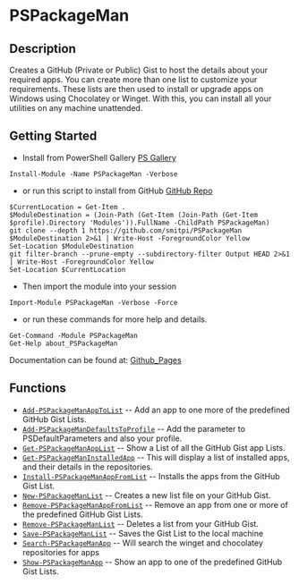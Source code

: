 # PSPackageMan
 
## Description
Creates a GitHub (Private or Public) Gist to host the details about your required apps. You can create more than one list to customize your requirements. These lists are then used to install or upgrade apps on Windows using Chocolatey or Winget. With this, you can install all your utilities on any machine unattended.
 
## Getting Started
- Install from PowerShell Gallery [PS Gallery](https://www.powershellgallery.com/packages/PSPackageMan)
```
Install-Module -Name PSPackageMan -Verbose
```
- or run this script to install from GitHub [GitHub Repo](https://github.com/smitpi/PSPackageMan)
```
$CurrentLocation = Get-Item .
$ModuleDestination = (Join-Path (Get-Item (Join-Path (Get-Item $profile).Directory 'Modules')).FullName -ChildPath PSPackageMan)
git clone --depth 1 https://github.com/smitpi/PSPackageMan $ModuleDestination 2>&1 | Write-Host -ForegroundColor Yellow
Set-Location $ModuleDestination
git filter-branch --prune-empty --subdirectory-filter Output HEAD 2>&1 | Write-Host -ForegroundColor Yellow
Set-Location $CurrentLocation
```
- Then import the module into your session
```
Import-Module PSPackageMan -Verbose -Force
```
- or run these commands for more help and details.
```
Get-Command -Module PSPackageMan
Get-Help about_PSPackageMan
```
Documentation can be found at: [Github_Pages](https://smitpi.github.io/PSPackageMan)
 
## Functions
- [`Add-PSPackageManAppToList`](https://smitpi.github.io/PSPackageMan/Add-PSPackageManAppToList) -- Add an app to one more of the predefined GitHub Gist Lists.
- [`Add-PSPackageManDefaultsToProfile`](https://smitpi.github.io/PSPackageMan/Add-PSPackageManDefaultsToProfile) -- Add the parameter to PSDefaultParameters and also your profile.
- [`Get-PSPackageManAppList`](https://smitpi.github.io/PSPackageMan/Get-PSPackageManAppList) -- Show a List of all the GitHub Gist app Lists.
- [`Get-PSPackageManInstalledApp`](https://smitpi.github.io/PSPackageMan/Get-PSPackageManInstalledApp) -- This will display a list of installed apps, and their details in the repositories.
- [`Install-PSPackageManAppFromList`](https://smitpi.github.io/PSPackageMan/Install-PSPackageManAppFromList) -- Installs the apps from the GitHub Gist List.
- [`New-PSPackageManList`](https://smitpi.github.io/PSPackageMan/New-PSPackageManList) -- Creates a new list file on your GitHub Gist.
- [`Remove-PSPackageManAppFromList`](https://smitpi.github.io/PSPackageMan/Remove-PSPackageManAppFromList) -- Remove an app from one or more of the predefined GitHub Gist Lists.
- [`Remove-PSPackageManList`](https://smitpi.github.io/PSPackageMan/Remove-PSPackageManList) -- Deletes a list from your GitHub Gist.
- [`Save-PSPackageManList`](https://smitpi.github.io/PSPackageMan/Save-PSPackageManList) -- Saves the Gist List to the local machine
- [`Search-PSPackageManApp`](https://smitpi.github.io/PSPackageMan/Search-PSPackageManApp) -- Will search the winget and chocolatey repositories for apps
- [`Show-PSPackageManApp`](https://smitpi.github.io/PSPackageMan/Show-PSPackageManApp) -- Show an app to one of the predefined GitHub Gist Lists.
